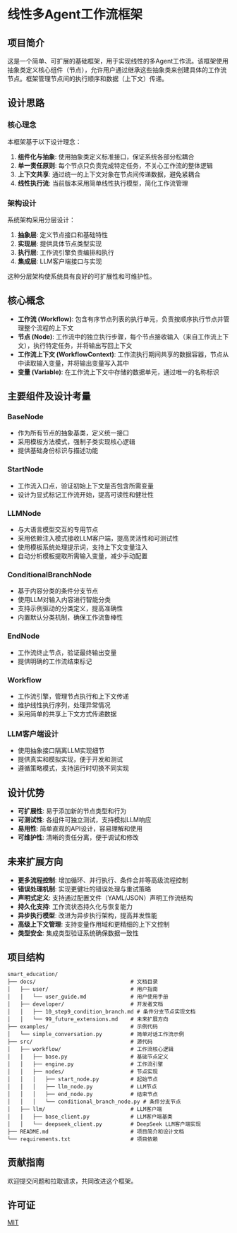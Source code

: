 # 线性多Agent工作流框架

## 项目简介

这是一个简单、可扩展的基础框架，用于实现线性的多Agent工作流。该框架使用抽象类定义核心组件（节点），允许用户通过继承这些抽象类来创建具体的工作流节点。框架管理节点间的执行顺序和数据（上下文）传递。

## 设计思路

### 核心理念

本框架基于以下设计理念：

1. **组件化与抽象**: 使用抽象类定义标准接口，保证系统各部分松耦合
2. **单一责任原则**: 每个节点只负责完成特定任务，不关心工作流的整体逻辑
3. **上下文共享**: 通过统一的上下文对象在节点间传递数据，避免紧耦合
4. **线性执行流**: 当前版本采用简单线性执行模型，简化工作流管理

### 架构设计

系统架构采用分层设计：

1. **抽象层**: 定义节点接口和基础特性
2. **实现层**: 提供具体节点类型实现
3. **执行层**: 工作流引擎负责编排和执行
4. **集成层**: LLM客户端接口与实现

这种分层架构使系统具有良好的可扩展性和可维护性。

## 核心概念

- **工作流 (Workflow)**: 包含有序节点列表的执行单元，负责按顺序执行节点并管理整个流程的上下文
- **节点 (Node)**: 工作流中的独立执行步骤，每个节点接收输入（来自工作流上下文），执行特定任务，并将输出写回上下文
- **工作流上下文 (WorkflowContext)**: 工作流执行期间共享的数据容器，节点从中读取输入变量，并将输出变量写入其中
- **变量 (Variable)**: 在工作流上下文中存储的数据单元，通过唯一的名称标识

## 主要组件及设计考量

### BaseNode
- 作为所有节点的抽象基类，定义统一接口
- 采用模板方法模式，强制子类实现核心逻辑
- 提供基础身份标识与描述功能

### StartNode
- 工作流入口点，验证初始上下文是否包含所需变量
- 设计为显式标记工作流开始，提高可读性和健壮性

### LLMNode
- 与大语言模型交互的专用节点
- 采用依赖注入模式接收LLM客户端，提高灵活性和可测试性
- 使用模板系统处理提示词，支持上下文变量注入
- 自动分析模板提取所需输入变量，减少手动配置

### ConditionalBranchNode
- 基于内容分类的条件分支节点
- 使用LLM对输入内容进行智能分类
- 支持示例驱动的分类定义，提高准确性
- 内置默认分类机制，确保工作流鲁棒性

### EndNode
- 工作流终止节点，验证最终输出变量
- 提供明确的工作流结束标记

### Workflow
- 工作流引擎，管理节点执行和上下文传递
- 维护线性执行序列，处理异常情况
- 采用简单的共享上下文方式传递数据

### LLM客户端设计
- 使用抽象接口隔离LLM实现细节
- 提供真实和模拟实现，便于开发和测试
- 遵循策略模式，支持运行时切换不同实现

## 设计优势

- **可扩展性**: 易于添加新的节点类型和行为
- **可测试性**: 各组件可独立测试，支持模拟LLM响应
- **易用性**: 简单直观的API设计，容易理解和使用
- **可维护性**: 清晰的责任分离，便于调试和修改

## 未来扩展方向

- **更多流程控制**: 增加循环、并行执行、条件合并等高级流程控制
- **错误处理机制**: 实现更健壮的错误处理与重试策略
- **声明式定义**: 支持通过配置文件（YAML/JSON）声明工作流结构
- **持久化支持**: 工作流状态持久化与恢复能力
- **异步执行模型**: 改进为异步执行架构，提高并发性能
- **高级上下文管理**: 支持变量作用域和更精细的上下文控制
- **类型安全**: 集成类型验证系统确保数据一致性

## 项目结构

```
smart_education/
├── docs/                              # 文档目录
│   ├── user/                          # 用户指南
│   │   └── user_guide.md              # 用户使用手册
│   ├── developer/                     # 开发者文档
│   │   ├── 10_step9_condition_branch.md # 条件分支节点实现文档
│   │   └── 99_future_extensions.md    # 未来扩展方向
├── examples/                          # 示例代码
│   └── simple_conversation.py         # 简单对话工作流示例
├── src/                               # 源代码
│   ├── workflow/                      # 工作流核心逻辑
│   │   ├── base.py                    # 基础节点定义
│   │   ├── engine.py                  # 工作流引擎
│   │   ├── nodes/                     # 节点实现
│   │   │   ├── start_node.py          # 起始节点
│   │   │   ├── llm_node.py            # LLM节点
│   │   │   ├── end_node.py            # 结束节点
│   │   │   └── conditional_branch_node.py # 条件分支节点
│   ├── llm/                           # LLM客户端
│   │   ├── base_client.py             # LLM客户端基类
│   │   └── deepseek_client.py         # DeepSeek LLM客户端实现
├── README.md                          # 项目简介和设计文档
└── requirements.txt                   # 项目依赖
```

## 贡献指南

欢迎提交问题和拉取请求，共同改进这个框架。

## 许可证

[MIT](LICENSE)
